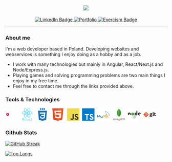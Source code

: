 <div id="header" align="center">
  <img src="https://media.giphy.com/media/v1.Y2lkPTc5MGI3NjExdzEyeXI1cXJqYWdyNnFzbnliZGlmMmFjbG9ybWl0dW43OXBrNW1kZiZlcD12MV9pbnRlcm5hbF9naWZfYnlfaWQmY3Q9Zw/HzPtbOKyBoBFsK4hyc/giphy.gif" width="100"/>
  <br></br> 
  <div id="badges">
    <a href="https://www.linkedin.com/in/przemys%C5%82aw-kaczmarski-87061520a/">
      <img src="https://img.shields.io/badge/LinkedIn-blue?style=for-the-badge&logo=linkedin&logoColor=white" alt="LinkedIn Badge"/>
    </a>
    <a href="https://pkaczmarski.pages.dev/">
      <img src="https://img.shields.io/badge/Portfolio-yellow?style=for-the-badge" alt="Portfolio"/>
    </a>
    <a href="https://exercism.org/profiles/Eciric">
      <img src="https://img.shields.io/badge/Exercism-purple?style=for-the-badge&logo=exercism&logoColor=white" alt="Exercism Badge"/>
    </a>
  </div>
</div>

---
### About me

I'm a web developer based in Poland. Developing websites and webservices is something I enjoy doing as a hobby and as a job.

- I work with many technologies but mainly in Angular, React/Next.js and Node/Express.js.
- Playing games and solving programming problems are two main things I enjoy in my free time.
- Feel free to contact me through the links provided above.

### Tools & Technologies
<div>
  <img src="https://github.com/devicons/devicon/blob/master/icons/angular/angular-original-wordmark.svg" title="Angular" alt="Angular" width="40" height="40"/>&nbsp;
  <img src="https://github.com/devicons/devicon/blob/master/icons/react/react-original-wordmark.svg" title="React" alt="React" width="40" height="40"/>&nbsp;
  <img src="https://github.com/devicons/devicon/blob/master/icons/css3/css3-plain-wordmark.svg"  title="CSS3" alt="CSS" width="40" height="40"/>&nbsp;
  <img src="https://github.com/devicons/devicon/blob/master/icons/html5/html5-original.svg" title="HTML5" alt="HTML" width="40" height="40"/>&nbsp;
  <img src="https://github.com/devicons/devicon/blob/master/icons/javascript/javascript-original.svg" title="JavaScript" alt="JavaScript" width="40" height="40"/>&nbsp;
  <img src="https://github.com/devicons/devicon/blob/master/icons/typescript/typescript-original.svg" title="TypeScript" alt="TypeScript" width="40" height="40"/>&nbsp;
  <img src="https://github.com/devicons/devicon/blob/master/icons/mysql/mysql-original-wordmark.svg" title="MySQL"  alt="MySQL" width="40" height="40"/>&nbsp;
  <img src="https://github.com/devicons/devicon/blob/master/icons/mongodb/mongodb-original-wordmark.svg" title="MongoDB"  alt="MongoDB" width="40" height="40"/>&nbsp;
  <img src="https://github.com/devicons/devicon/blob/master/icons/nodejs/nodejs-original-wordmark.svg" title="NodeJS" alt="NodeJS" width="40" height="40"/>&nbsp;
  <img src="https://github.com/devicons/devicon/blob/master/icons/git/git-original-wordmark.svg" title="Git" **alt="Git" width="40" height="40"/>
</div>

### Github Stats
[![GitHub Streak](http://github-readme-streak-stats.herokuapp.com?user=Nyviel&theme=radical&background=000000)](https://git.io/streak-stats)

[![Top Langs](https://github-readme-stats.vercel.app/api/top-langs/?username=Nyviel&layout=donut&show_icons=true&theme=radical)](https://github.com/anuraghazra/github-readme-stats)
